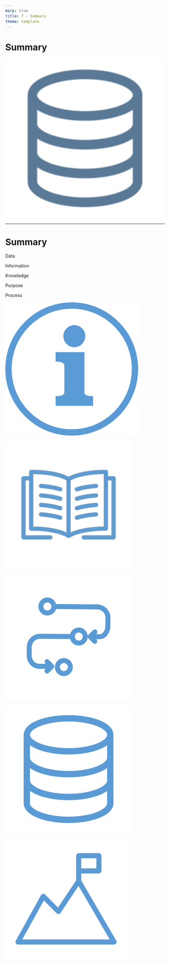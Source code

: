 ```yaml
---
marp: true
title: 7 - Summary
theme: template
---
```


# Summary

![bg contain](images/529-25.png)

<!--
In this module we learned about data ... we learned what it is and why it's important.
-->

---

<!-- _class: title-five-content -->

# Summary

Data

Information

Knowledge

Purpose

Process

![image](images/538-17.png)

![image](images/538-21.png)

![image](images/538-30.png)

![image](images/538-33.png)

![image](images/538-35.png)

<!--
[1] First, we learned that data are raw and unorganized facts created from recording observations of the world around us.

[2] Next, we learned that information is data that has been organized, analyzed, and interpreted to provide it with additional context and meaning.

[3] Then, we learned that knowledge is a collection of information that can be used to solve problems in a specific domain.

[4] Next, we learned that the purpose of data is to make intelligent, rational decisions that lead to actions that achieve a goal of some kind.

Finally, we learned that the data-driven decision-making process involves transforming data, into information, into knowledge, to a decision, and finally, to an action that achieves a goal.

In the next module, we're learn about data types and how data are stored in computer systems.
-->